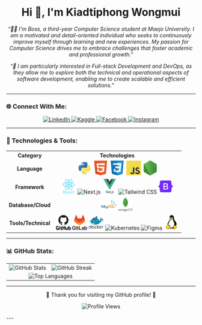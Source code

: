 <h1 align="center">Hi 👋, I'm Kiadtiphong Wongmui</h1>
<p align="center">
  <em>“🧑‍💻 I'm Boss, a third-year Computer Science student at Maejo University. I am a motivated and detail-oriented individual who seeks to continuously improve myself through learning and new experiences. My passion for Computer Science drives me to embrace challenges that foster academic and professional growth.”</em>
</p>

<p align="center">
  <em>“🌟 I am particularly interested in Full-stack Development and DevOps, as they allow me to explore both the technical and operational aspects of software development, enabling me to create scalable and efficient solutions.”</em>
</p>

---

### 🌐 Connect With Me:
<p align="center">
  <a href="https://linkedin.com/in/kiadtiphong-wm" target="_blank"> 
    <img src="https://raw.githubusercontent.com/rahuldkjain/github-profile-readme-generator/master/src/images/icons/Social/linked-in-alt.svg" alt="LinkedIn" height="30" width="40" />
  </a>
  <a href="https://kaggle.com/kiadtiphong192" target="_blank"> 
    <img src="https://raw.githubusercontent.com/rahuldkjain/github-profile-readme-generator/master/src/images/icons/Social/kaggle.svg" alt="Kaggle" height="30" width="40" />
  </a>
  <a href="https://fb.com/boss.kiadtiphong.wongmui" target="_blank"> 
    <img src="https://raw.githubusercontent.com/rahuldkjain/github-profile-readme-generator/master/src/images/icons/Social/facebook.svg" alt="Facebook" height="30" width="40" />
  </a>
  <a href="https://instagram.com/kiadtiphong_192" target="_blank"> 
    <img src="https://raw.githubusercontent.com/rahuldkjain/github-profile-readme-generator/master/src/images/icons/Social/instagram.svg" alt="Instagram" height="30" width="40" />
  </a>
</p>

---

### 🔧 Technologies & Tools:

<table align="center" style="border-collapse: collapse; text-align: center;">
  <tr>
    <th>Category</th>
    <th>Technologies</th>
  </tr>
  <tr>
    <td><strong>Language</strong></td>
    <td>
      <img src="https://raw.githubusercontent.com/devicons/devicon/master/icons/python/python-original.svg" alt="Python" width="40" height="40" />
      <img src="https://raw.githubusercontent.com/devicons/devicon/master/icons/html5/html5-original.svg" alt="HTML" width="40" height="40" />
      <img src="https://raw.githubusercontent.com/devicons/devicon/master/icons/css3/css3-original.svg" alt="CSS" width="40" height="40" />
      <img src="https://raw.githubusercontent.com/devicons/devicon/master/icons/javascript/javascript-original.svg" alt="JavaScript" width="40" height="40" />
      <img src="https://raw.githubusercontent.com/devicons/devicon/master/icons/nodejs/nodejs-original.svg" alt="Node.js" width="40" height="40" />
    </td>
  </tr>
  <tr>
    <td><strong>Framework</strong></td>
    <td>
      <img src="https://raw.githubusercontent.com/devicons/devicon/master/icons/react/react-original-wordmark.svg" alt="React.js" width="40" height="40" />
      <img src="https://cdn.worldvectorlogo.com/logos/nextjs-2.svg" alt="Next.js" width="40" height="40" />
      <img src="https://raw.githubusercontent.com/devicons/devicon/master/icons/vuejs/vuejs-original-wordmark.svg" alt="Vue.js" width="40" height="40" />
      <img src="https://www.vectorlogo.zone/logos/tailwindcss/tailwindcss-icon.svg" alt="Tailwind CSS" width="40" height="40" />
      <img src="https://raw.githubusercontent.com/devicons/devicon/master/icons/bootstrap/bootstrap-plain.svg" alt="Bootstrap" width="40" height="40" />
    </td>
  </tr>
  <tr>
    <td><strong>Database/Cloud</strong></td>
    <td>
      <img src="https://raw.githubusercontent.com/devicons/devicon/master/icons/mysql/mysql-original-wordmark.svg" alt="MySQL" width="40" height="40" />
      <img src="https://raw.githubusercontent.com/devicons/devicon/master/icons/mongodb/mongodb-original-wordmark.svg" alt="MongoDB" width="40" height="40" />
    </td>
  </tr>
  <tr>
    <td><strong>Tools/Technical</strong></td>
    <td>
      <img src="https://raw.githubusercontent.com/devicons/devicon/master/icons/github/github-original-wordmark.svg" alt="GitHub" width="40" height="40" />
      <img src="https://raw.githubusercontent.com/devicons/devicon/master/icons/gitlab/gitlab-original-wordmark.svg" alt="GitLab" width="40" height="40" />
      <img src="https://raw.githubusercontent.com/devicons/devicon/master/icons/docker/docker-original-wordmark.svg" alt="Docker" width="40" height="40" />
      <img src="https://www.vectorlogo.zone/logos/kubernetes/kubernetes-icon.svg" alt="Kubernetes" width="40" height="40" />
      <img src="https://www.vectorlogo.zone/logos/figma/figma-icon.svg" alt="Figma" width="40" height="40" />
      <img src="https://raw.githubusercontent.com/devicons/devicon/master/icons/linux/linux-original.svg" alt="Linux" width="40" height="40" />
    </td>
  </tr>
</table>

---

### 📊 GitHub Stats:
<p align="center">
  <table style="border-collapse: collapse; text-align: center;">
    <tr>
      <td>
        <img src="https://github-readme-stats.vercel.app/api?username=kiadtiphong307&show_icons=true&locale=en&theme=radical" alt="GitHub Stats" />
      </td>
      <td>
        <img src="https://github-readme-streak-stats.herokuapp.com/?user=kiadtiphong307&theme=radical" alt="GitHub Streak" />
      </td>
    </tr>
    <tr>
      <td colspan="2">
        <img src="https://github-readme-stats.vercel.app/api/top-langs?username=kiadtiphong307&show_icons=true&locale=en&layout=compact&theme=radical" alt="Top Languages" />
      </td>
    </tr>
  </table>
</p>

---

<p align="center">
  🌟 Thank you for visiting my GitHub profile! 🌟
</p>
<p align="center">
  <img src="https://komarev.com/ghpvc/?username=kiadtiphong307&label=Profile%20views&color=0e75b6&style=flat" alt="Profile Views" />
</p>
---
